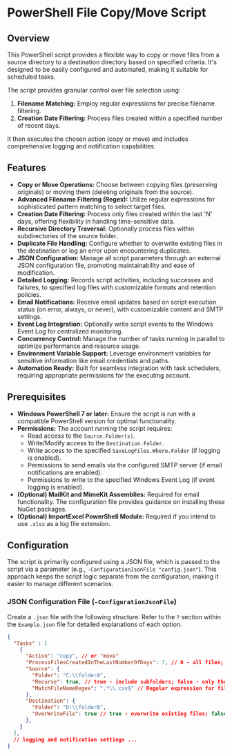 # PowerShell File Copy/Move Script

## Overview

This PowerShell script provides a flexible way to copy or move files from a source directory to a destination directory based on specified criteria. It's designed to be easily configured and automated, making it suitable for scheduled tasks.

The script provides granular control over file selection using:

1.  **Filename Matching:** Employ regular expressions for precise filename filtering.
2.  **Creation Date Filtering:** Process files created within a specified number of recent days.

It then executes the chosen action (copy or move) and includes comprehensive logging and notification capabilities.

## Features

* **Copy or Move Operations:** Choose between copying files (preserving originals) or moving them (deleting originals from the source).
* **Advanced Filename Filtering (Regex):** Utilize regular expressions for sophisticated pattern matching to select target files.
* **Creation Date Filtering:** Process only files created within the last 'N' days, offering flexibility in handling time-sensitive data.
* **Recursive Directory Traversal:** Optionally process files within subdirectories of the source folder.
* **Duplicate File Handling:** Configure whether to overwrite existing files in the destination or log an error upon encountering duplicates.
* **JSON Configuration:** Manage all script parameters through an external JSON configuration file, promoting maintainability and ease of modification.
* **Detailed Logging:** Records script activities, including successes and failures, to specified log files with customizable formats and retention policies.
* **Email Notifications:** Receive email updates based on script execution status (on error, always, or never), with customizable content and SMTP settings.
* **Event Log Integration:** Optionally write script events to the Windows Event Log for centralized monitoring.
* **Concurrency Control:** Manage the number of tasks running in parallel to optimize performance and resource usage.
* **Environment Variable Support:** Leverage environment variables for sensitive information like email credentials and paths.
* **Automation Ready:** Built for seamless integration with task schedulers, requiring appropriate permissions for the executing account.

## Prerequisites

* **Windows PowerShell 7 or later:** Ensure the script is run with a compatible PowerShell version for optimal functionality.
* **Permissions:** The account running the script requires:
    * Read access to the `Source.Folder(s)`.
    * Write/Modify access to the `Destination.Folder`.
    * Write access to the specified `SaveLogFiles.Where.Folder` (if logging is enabled).
    * Permissions to send emails via the configured SMTP server (if email notifications are enabled).
    * Permissions to write to the specified Windows Event Log (if event logging is enabled).
* **(Optional) MailKit and MimeKit Assemblies:** Required for email functionality. The configuration file provides guidance on installing these NuGet packages.
* **(Optional) ImportExcel PowerShell Module:** Required if you intend to use `.xlsx` as a log file extension.

## Configuration

The script is primarily configured using a JSON file, which is passed to the script via a parameter (e.g., `-ConfigurationJsonFile "config.json"`). This approach keeps the script logic separate from the configuration, making it easier to manage different scenarios.

### JSON Configuration File (`-ConfigurationJsonFile`)

Create a `.json` file with the following structure. Refer to the `?` section within the `Example.json` file for detailed explanations of each option.

```json
{
  "Tasks" : [
    {
      "Action": "copy", // or "move"
      "ProcessFilesCreatedInTheLastNumberOfDays": 7, // 0 - all files; 1 - files created today; 5 - created today and in the last 4 days; ...
      "Source": {
        "Folder": "C:\\folderA",
        "Recurse": true, // true - include subfolders; false - only the root folder
        "MatchFileNameRegex": ".*\\.csv$" // Regular expression for filename matching. '.*' - all files; '.*\\.csv$' - csv files; ...
      },
      "Destination": {
        "Folder": "D:\\folderB",
        "OverWriteFile": true // true - overwrite existing files; false - log error if file exists
      },
    }
  ], 
  // logging and notification settings ...
}